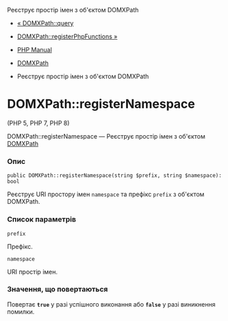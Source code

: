 Реєструє простір імен з об'єктом DOMXPath

-   [« DOMXPath::query](domxpath.query.md)
    
-   [DOMXPath::registerPhpFunctions »](domxpath.registerphpfunctions.md)
    
-   [PHP Manual](index.md)
    
-   [DOMXPath](class.domxpath.md)
    
-   Реєструє простір імен з об'єктом DOMXPath
    

# DOMXPath::registerNamespace

(PHP 5, PHP 7, PHP 8)

DOMXPath::registerNamespace — Реєструє простір імен з об'єктом [DOMXPath](class.domxpath.md)

### Опис

```methodsynopsis
public DOMXPath::registerNamespace(string $prefix, string $namespace): bool
```

Реєструє URI простору імен `namespace` та префікс `prefix` з об'єктом DOMXPath.

### Список параметрів

`prefix`

Префікс.

`namespace`

URI простір імен.

### Значення, що повертаються

Повертає **`true`** у разі успішного виконання або **`false`** у разі виникнення помилки.